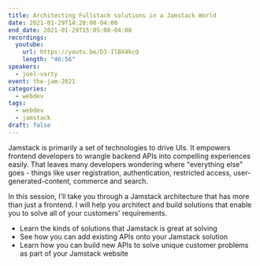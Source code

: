 ```yaml
---
title: Architecting Fullstack solutions in a Jamstack World
date: 2021-01-29T14:20:00-04:00
end_date: 2021-01-29T15:05:00-04:00
recordings:
  youtube:
    url: https://youtu.be/D3-IlBX4kcQ
    length: "46:56"
speakers:
  - joel-varty
event: the-jam-2021
categories:
  - webdev
tags:
  - webdev
  - jamstack
draft: false
---
```


Jamstack is primarily a set of technologies to drive UIs. It empowers frontend developers to wrangle backend APIs into compelling experiences easily. That leaves many developers wondering where "everything else" goes - things like user registration, authentication, restricted access, user-generated-content, commerce and search.

In this session, I'll take you through a Jamstack architecture that has more than just a frontend. I will help you architect and build solutions that enable you to solve all of your customers' requirements.

- Learn the kinds of solutions that Jamstack is great at solving
- See how you can add existing APIs onto your Jamstack solution
- Learn how you can build new APIs to solve unique customer problems as part of your Jamstack website
